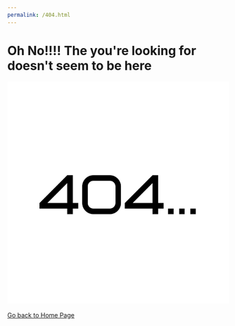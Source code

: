 ```yaml
---
permalink: /404.html
---
```


# Oh No!!!! The you're looking for doesn't seem to be here

![](./images/404.png)

[Go back to Home Page](./index.md)
